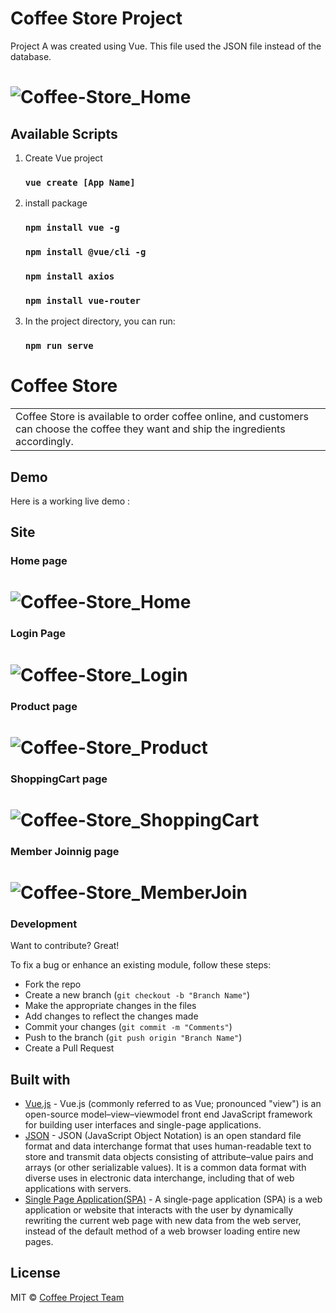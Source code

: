 # Coffee Store Project
Project A was created using Vue.
This file used the JSON file instead of the database.

# ![Coffee-Store_Home](https://user-images.githubusercontent.com/107653868/209746259-03b1c6e9-c439-4532-8972-137b9e181177.png)


## Available Scripts

1. Create Vue project
    ### `vue create [App Name]`

2. install package
    ### `npm install vue -g`
    ### `npm install @vue/cli -g`
    ### `npm install axios`
    ### `npm install vue-router`

3. In the project directory, you can run:
    ### `npm run serve`

# Coffee Store
<table>
  <tr>
    <td>
      Coffee Store is available to order coffee online, and customers can choose the coffee they want and ship the ingredients accordingly.
    </td>
  </tr>
</table>


## Demo
Here is a working live demo :  


## Site

### Home page
# ![Coffee-Store_Home](https://user-images.githubusercontent.com/107653868/209746259-03b1c6e9-c439-4532-8972-137b9e181177.png)

### Login Page
# ![Coffee-Store_Login](https://user-images.githubusercontent.com/107653868/209746316-a5b521bb-d3bc-4ac5-8e6f-a2fd357662b5.png)

### Product page
# ![Coffee-Store_Product](https://user-images.githubusercontent.com/107653868/209746399-81729c54-c7a4-4cdc-bb53-c13d016168ae.png)

### ShoppingCart page
# ![Coffee-Store_ShoppingCart](https://user-images.githubusercontent.com/107653868/209746525-b621ac20-9587-492b-ad54-d5bb0d53c471.png)


### Member Joinnig page
# ![Coffee-Store_MemberJoin](https://user-images.githubusercontent.com/107653868/209746617-4b67bcaf-28e7-438b-af17-59fd4e6d8b2b.png)



### Development
Want to contribute? Great!

To fix a bug or enhance an existing module, follow these steps:

- Fork the repo
- Create a new branch (`git checkout -b "Branch Name"`)
- Make the appropriate changes in the files
- Add changes to reflect the changes made
- Commit your changes (`git commit -m "Comments"`)
- Push to the branch (`git push origin "Branch Name"`)
- Create a Pull Request 


## Built with 

- [Vue.js](https://en.wikipedia.org/wiki/Vue.js) - Vue.js (commonly referred to as Vue; pronounced "view") is an open-source model–view–viewmodel front end JavaScript framework for building user interfaces and single-page applications.
- [JSON](https://en.wikipedia.org/wiki/JSON) - JSON (JavaScript Object Notation) is an open standard file format and data interchange format that uses human-readable text to store and transmit data objects consisting of attribute–value pairs and arrays (or other serializable values). It is a common data format with diverse uses in electronic data interchange, including that of web applications with servers.
- [Single Page Application(SPA)](https://en.wikipedia.org/wiki/Single-page_application) - A single-page application (SPA) is a web application or website that interacts with the user by dynamically rewriting the current web page with new data from the web server, instead of the default method of a web browser loading entire new pages.

## License

MIT © [Coffee Project Team ](https://github.com/LukeShin3022/CoffeeShop/blob/main/LICENSE)

